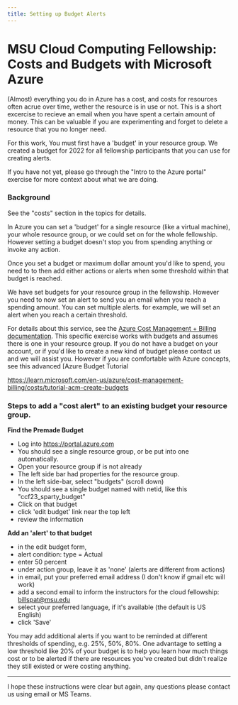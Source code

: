 ```yaml
---
title: Setting up Budget Alerts
---
```

# MSU Cloud Computing Fellowship: Costs and Budgets with Microsoft Azure

(Almost) everything you do in Azure has a cost, and costs for resources often acrue over time, wether the resource is in use or not.   This is a 
short excercise to recieve an email when you have spent a certain amount of money.   This can be valuable if you are experimenting and forget to 
delete a resource that you no longer need. 

For this work, You must first have a 'budget' in your resource group.  We created a budget for 2022 for all fellowship participants that you can use for creating alerts.  

If you have not yet, please go through the "Intro to the Azure portal" exercise for more context about what we are doing.   

### Background

See the "costs" section in the topics for details. 

In Azure you can set a 'budget' for a single resource (like a virtual machine), your whole resource group, or we could set on for the whole fellowship.    However setting a budget doesn't stop you from spending anything or invoke any action.  

Once you set a budget or maximum dollar amount you'd like to spend, you need to to then add either actions or alerts when some threshold within that budget is reached.  

We have set budgets for your resource group in the fellowship.  However you need to now set an alert to send you an email when you reach a spending amount.   You can set multiple alerts.  for example, we will set an alert when you reach a certain threshold.  

For details about this service, see the [Azure Cost Management + Billing documentation](https://learn.microsoft.com/en-us/azure/cost-management-billing/).   This specific exercise works with budgets and assumes there is one in your resource group.  If you do not have a budget on your account, or if you'd like to create a new kind of budget please contact us and we will assist you.  However if you are comfortable with Azure concepts, see this advanced [Azure Budget Tutorial

 https://learn.microsoft.com/en-us/azure/cost-management-billing/costs/tutorial-acm-create-budgets

### Steps to add a  "cost alert" to an existing budget your resource group.  

**Find the Premade Budget**

  - Log into https://portal.azure.com
  - You should see a single resource group, or be put into one automatically.  
  - Open your resource group if is not already
  - The left side bar had properties for the resource group. 
  - In the left side-bar, select "budgets" (scroll down)
  - You should see a single budget named with netid, like this "ccf23_sparty_budget"
  - Click on that budget
  - click 'edit budget' link near the top left
  - review the information

**Add an 'alert' to that budget**

  - in the edit budget form, 
  - alert condition: type = Actual
  - enter 50 percent
  - under action group, leave it as 'none' (alerts are different from actions)
  - in email, put your preferred email address (I don't know if gmail etc will work)
  - add a second email to inform the instructors for the cloud fellowship: billspat@msu.edu
  - select your preferred language, if it's available (the default is US English)
  - click 'Save'

You may add additional alerts if you want to be reminded at different thresholds of spending, e.g. 25%, 50%, 80%.   One advantage to setting a low threshold like 20% of your budget is to help you learn how much things cost or to be alerted if there are resources you've created but didn't realize they still existed or were costing anything.  

---

I hope these instructions were clear but again, any questions please contact us using email or MS Teams.  
